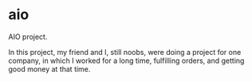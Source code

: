 # aio
AIO project.

In this project, my friend and I, still noobs, were doing a project for one company, in which I worked for a long time, fulfilling orders, and getting good money at that time.
